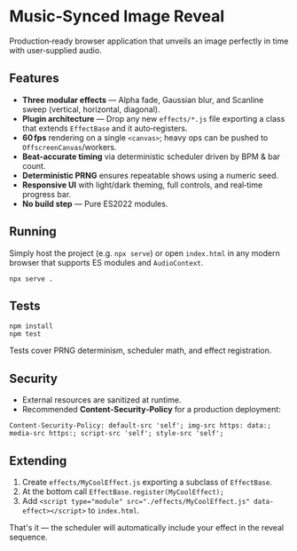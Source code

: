 # Music‑Synced Image Reveal

Production‑ready browser application that unveils an image perfectly in time with user‑supplied audio.

## Features

* **Three modular effects** — Alpha fade, Gaussian blur, and Scanline sweep (vertical, horizontal, diagonal).
* **Plugin architecture** — Drop any new `effects/*.js` file exporting a class that extends `EffectBase` and it auto‑registers.
* **60 fps** rendering on a single `<canvas>`; heavy ops can be pushed to `OffscreenCanvas`/workers.
* **Beat‑accurate timing** via deterministic scheduler driven by BPM & bar count.
* **Deterministic PRNG** ensures repeatable shows using a numeric seed.
* **Responsive UI** with light/dark theming, full controls, and real‑time progress bar.
* **No build step** — Pure ES2022 modules.

## Running

Simply host the project (e.g. `npx serve`) or open `index.html` in any modern browser that supports ES modules and `AudioContext`.

```
npx serve .
```

## Tests

```
npm install
npm test
```

Tests cover PRNG determinism, scheduler math, and effect registration.

## Security

* External resources are sanitized at runtime.
* Recommended **Content‑Security‑Policy** for a production deployment:

```http
Content-Security-Policy: default-src 'self'; img-src https: data:; media-src https:; script-src 'self'; style-src 'self';
```

## Extending

1. Create `effects/MyCoolEffect.js` exporting a subclass of `EffectBase`.
2. At the bottom call `EffectBase.register(MyCoolEffect);`
3. Add `<script type="module" src="./effects/MyCoolEffect.js" data-effect></script>` to `index.html`.

That's it — the scheduler will automatically include your effect in the reveal sequence.
